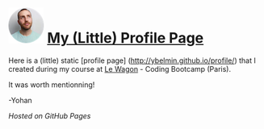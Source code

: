 # <img src="https://github.com/ybelmin/profile/blob/gh-pages/images/avatar_profile_image.png" alt="yohan-avatar"> [My (Little) Profile Page](http://ybelmin.github.io/profile/)

Here is a (little) static [profile page] (http://ybelmin.github.io/profile/) that I created during my course at [Le Wagon](https://www.lewagon.com/) - Coding Bootcamp (Paris).

It was worth mentionning!

-Yohan

*Hosted on GitHub Pages*
